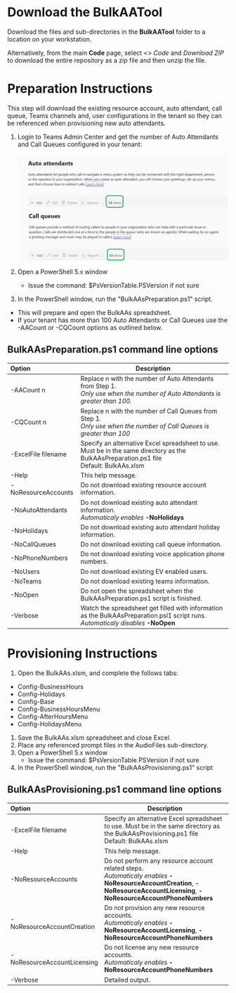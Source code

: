 # Download the BulkAATool

Download the files and sub-directories in the **BulkAATool** folder to a location on your workstation.

Alternatively, from the main **Code** page, select *<> Code* and *Download ZIP* to download the entire repository as a zip file and then unzip the file.

# Preparation Instructions

This step will download the existing resource account, auto attendant, call queue, Teams channels and, user configurations in the tenant so they can be referenced when provisioning new auto attendants.

1. Login to Teams Admin Center and get the number of Auto Attendants and Call Queues configured in your tenant:

   ![Screenshot showing the Teams Admin Center summary table headers for Auto Attendants and Call Queues.](/media/TAC-Number-AA-CQ.png)

1. Open a PowerShell 5.x window
   - Issue the command: $PsVersionTable.PSVersion if not sure
1. In the PowerShell window, run the "BulkAAsPreparation.ps1" script.	
  - This will prepare and open the BulkAAs spreadsheet.
  - If your tenant has more than 100 Auto Attendants or Call Queues use the -AACount or -CQCount options as outlined below.

## BulkAAsPreparation.ps1 command line options

| Option              | Description                                        |
|:--------------------|----------------------------------------------------|
| -AACount n          | Replace n with the number of Auto Attendants from Step 1. <br>*Only use when the number of Auto Attendants is greater than 100.*           |         
| -CQCount n          | Replace n with the number of Call Queues from Step 1. <br>*Only use when the number of Call Queues is greater than 100*                    |
| -ExcelFile filename | Specify an alternative Excel spreadsheet to use. Must be in the same directory as the BulkAAsPreparation.ps1 file<br>Default: BulkAAs.xlsm |
| -Help               | This help message.                                                                                                                         |
| -NoResourceAccounts | Do not download existing resource account information.                                                                                     |
| -NoAutoAttendants   | Do not download existing auto attendant information. <br>*Automaticaly enables*  **-NoHolidays**                                           |
| -NoHolidays         | Do not download existing auto attendant holiday information.                                                                               |
| -NoCallQueues       | Do not download existing call queue information.                                                                                           |
| -NoPhoneNumbers     | Do not download existing voice application phone numbers.                                                                                  |
| -NoUsers            | Do not download existing EV enabled users.                                                                                                 |
| -NoTeams            | Do not download existing teams information.                                                                                                |
| -NoOpen             | Do not open the spreadsheet when the BulkAAsPreparation.ps1 script is finished.                                                            |
| -Verbose            | Watch the spreadsheet get filled with information as the BulkAAsPreparation.psl1 script runs.<br>*Automaticaly disables*  **-NoOpen**      | 

# Provisioning Instructions

1. Open the BulkAAs.xlsm, and complete the follows tabs:
  - Config-BusinessHours
  - Config-Holidays
  - Config-Base
  - Config-BusinessHoursMenu
  - Config-AfterHoursMenu
  - Config-HolidaysMenu
1. Save the BulkAAs.xlsm spreadsheet and close Excel.
1. Place any referenced prompt files in the AudioFiles sub-directory.
1. Open a PowerShell 5.x window
   - Issue the command: $PsVersionTable.PSVersion if not sure
1. In the PowerShell window, run the "BulkAAsProvisioning.ps1" script

## BulkAAsProvisioning.ps1 command line options

| Option                     | Description                                        |
|:---------------------------|----------------------------------------------------|
| -ExcelFile filename        | Specify an alternative Excel spreadsheet to use. Must be in the same directory as the BulkAAsProvisioning.ps1 file<br>Default: BulkAAs.xlsm |
| -Help                      | This help message.                                                                                                                          |
| -NoResourceAccounts        | Do not perform any resource account related steps. <br>*Automaticaly enables*  **-NoResourceAccountCreation**, **-NoResourceAccountLicensing**, **-NoResourceAccountPhoneNumbers**  |
| -NoResourceAccountCreation | Do not provision any new resource accounts.<br>*Automaticaly enables*  **-NoResourceAccountLicensing**, **-NoResourceAccountPhoneNumbers**  |
| -NoResourceAccountLicensing| Do not license any new resource accounts.<br>*Automaticaly enables*  **-NoResourceAccountPhoneNumbers**                                     |
| -Verbose                   | Detailed output.                                                                                                                            |
